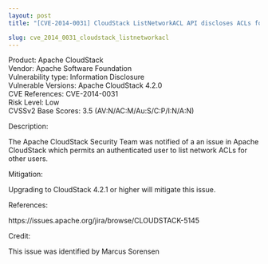 ```yaml
---
layout: post
title: "[CVE-2014-0031] CloudStack ListNetworkACL API discloses ACLs for other users"

slug: cve_2014_0031_cloudstack_listnetworkacl
---
```

<p>
Product: Apache CloudStack<br/>
Vendor: Apache Software Foundation<br/>
Vulnerability type: Information Disclosure<br/>
Vulnerable Versions: Apache CloudStack 4.2.0<br/>
CVE References: CVE-2014-0031<br/>
Risk Level: Low<br/>
CVSSv2 Base Scores: 3.5  (AV:N/AC:M/Au:S/C:P/I:N/A:N)<br/>
</p>

<p>Description:</p> 
<p>The Apache CloudStack Security Team was notified of a an
issue in Apache CloudStack which permits an authenticated user to list
network ACLs for other users.</p>


<p>Mitigation:</p>
<p>Upgrading to CloudStack 4.2.1 or higher will mitigate this issue.</p>

<p>References:</p>
<p>https://issues.apache.org/jira/browse/CLOUDSTACK-5145</p>

<p>Credit:</p>
<p>This issue was identified by Marcus Sorensen</p>
